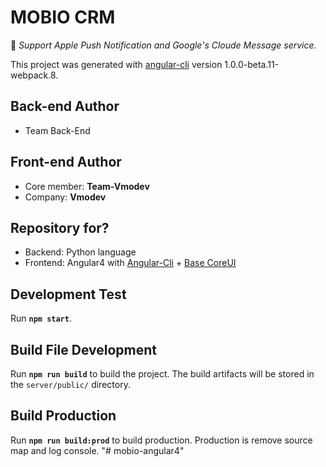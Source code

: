 # MOBIO CRM #

🎉 *Support Apple Push Notification and Google's Cloude Message service.*

This project was generated with [angular-cli](https://github.com/angular/angular-cli) version 1.0.0-beta.11-webpack.8.

## Back-end Author ###
* Team Back-End

## Front-end Author ### 
* Core member: **Team-Vmodev**
* Company: **Vmodev**

## Repository for? ###
* Backend: Python language
* Frontend: Angular4 with [Angular-Cli](https://cli.angular.io/) + [Base CoreUI](http://coreui.io/)

## Development Test

Run **`npm start`**.

## Build File Development

Run **`npm run build`** to build the project. The build artifacts will be stored in the `server/public/` directory.

## Build Production
Run **`npm run build:prod`** to build production. Production is remove source map and log console.
"# mobio-angular4" 
